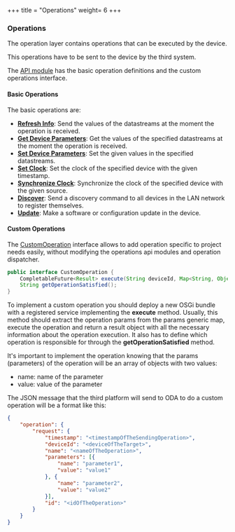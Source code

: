 +++
title = "Operations"
weight= 6
+++

### Operations

The operation layer contains operations that can be executed by the device.

This operations have to be sent to the device by the third system.

The [API module](https://github.com/amplia-iiot/oda/tree/master/oda-operations/api) has the basic operation definitions and the custom operations interface.

#### Basic Operations

The basic operations are:

* __[Refresh Info](refreshinfo)__: Send the values of the datastreams at the moment the operation is received.
* __[Get Device Parameters](getdeviceparameters)__: Get the values of the specified datastreams at the moment the operation is received.
* __[Set Device Parameters](setdeviceparameters)__: Set the given values in the specified datastreams.
* __[Set Clock](setclock)__: Set the clock of the specified device with the given timestamp.
* __[Synchronize Clock](synchronizeclock)__: Synchronize the clock of the specified device with the given source.
* __[Discover](discover)__: Send a discovery command to all devices in the LAN network to register themselves.
* __[Update](update)__: Make a software or configuration update in the device.

#### Custom Operations

The [CustomOperation](https://github.com/amplia-iiot/oda/blob/master/oda-operations/api/src/main/java/es/amplia/oda/operation/api/CustomOperation.java)
interface allows to add operation specific to project needs easily, without modifying the operations api modules and operation dispatcher.

```java
public interface CustomOperation {
    CompletableFuture<Result> execute(String deviceId, Map<String, Object> params);
    String getOperationSatisfied();
}
```

To implement a custom operation you should deploy a new OSGi bundle with a registered service implementing the __execute__
method. Usually, this method should extract the operation params from the params generic map, execute the operation and
return a result object with all the necessary information about the operation execution. It also has to define which
operation is responsible for through the __getOperationSatisfied__ method.

It's important to implement the operation knowing that the params (parameters) of the operation will be an array of objects
with two values:

* name: name of the parameter
* value: value of the parameter

The JSON message that the third platform will send to ODA to do a custom operation will be a format like this:

```JSON
{
    "operation": {
        "request": {
            "timestamp": "<timestampOfTheSendingOperation>",
            "deviceId": "<deviceOfTheTarget>",
            "name": "<nameOfTheOperation>",
            "parameters": [{
                "name": "parameter1",
                "value": "value1"
            }, {
                "name": "parameter2",
                "value": "value2"
            }],
            "id": "<idOfTheOperation>"
        }
    }
}
```

